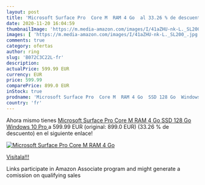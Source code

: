 ```yaml
---
layout: post
title: 'Microsoft Surface Pro  Core M  RAM 4 Go  al 33.26 % de descuento'
date: 2020-11-20 16:04:59
thumbnailImage: 'https://m.media-amazon.com/images/I/41aZHU-nk-L._SL200_.jpg'
images: [ 'https://m.media-amazon.com/images/I/41aZHU-nk-L._SL200_.jpg' ]
comments: true
category: ofertas
author: ring
slug: 'B072C3C22L-fr'
description:
actualPrice: 599.99 EUR
currency: EUR
price: 599.99
comparePrice: 899.0 EUR
inStock: true
prodname: 'Microsoft Surface Pro  Core M  RAM 4 Go  SSD 128 Go  Windows 10 Pro '
country: 'fr'
---
```


Ahora mismo tienes [Microsoft Surface Pro  Core M  RAM 4 Go  SSD 128 Go  Windows 10 Pro ](https://www.amazon.fr/dp/B072C3C22L/?tag=tolees0d-21) a 599.99 EUR (original: 899.0 EUR) (33.26 %  de descuento) en el siguiente enlace!

[![Microsoft Surface Pro  Core M  RAM 4 Go ](https://m.media-amazon.com/images/I/41aZHU-nk-L._SL200_.jpg)](https://www.amazon.fr/dp/B072C3C22L/?tag=tolees0d-21)

[Visítala!!!](https://www.amazon.fr/dp/B072C3C22L/?tag=tolees0d-21)

Links participate in Amazon Associate program and might generate a comission on qualifying sales
